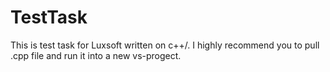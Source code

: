 # TestTask
This is test task for Luxsoft written on c++/. I highly recommend you to pull .cpp file and run it into a new vs-progect.
